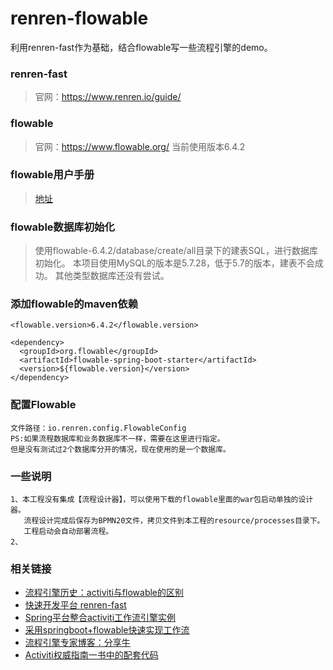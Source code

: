 # renren-flowable

利用renren-fast作为基础，结合flowable写一些流程引擎的demo。
### renren-fast
> 官网：<https://www.renren.io/guide/>
### flowable
> 官网：<https://www.flowable.org/> 
当前使用版本6.4.2

### flowable用户手册
> [地址](http://www.shareniu.com/flowable6.5_zh_document/bpm/index.html#springintegration)

### flowable数据库初始化
> 使用flowable-6.4.2/database/create/all目录下的建表SQL，进行数据库初始化。 
>本项目使用MySQL的版本是5.7.28，低于5.7的版本，建表不会成功。
其他类型数据库还没有尝试。

### 添加flowable的maven依赖
````$xslt
<flowable.version>6.4.2</flowable.version>

<dependency>
  <groupId>org.flowable</groupId>
  <artifactId>flowable-spring-boot-starter</artifactId>
  <version>${flowable.version}</version>
</dependency>
````
### 配置Flowable
```$xslt
文件路径：io.renren.config.FlowableConfig
PS:如果流程数据库和业务数据库不一样，需要在这里进行指定。
但是没有测试过2个数据库分开的情况，现在使用的是一个数据库。
```

### 一些说明
```$xslt
1、本工程没有集成【流程设计器】，可以使用下载的flowable里面的war包启动单独的设计器。
   流程设计完成后保存为BPMN20文件，拷贝文件到本工程的resource/processes目录下。
   工程启动会自动部署流程。
2、
```
### 相关链接
* [流程引擎历史：activiti与flowable的区别](https://blog.csdn.net/qq_30739519/article/details/82493456)
* [快速开发平台 renren-fast](https://www.renren.io/guide/)
* [Spring平台整合activiti工作流引擎实例](https://gitee.com/shenzhanwang/Spring-activiti)
* [采用springboot+flowable快速实现工作流](https://blog.csdn.net/puhaiyang/article/details/79845248)
* [流程引擎专家博客：分享牛](http://www.shareniu.com/)
* [Activiti权威指南一书中的配套代码](https://github.com/qiudaoke/shareniu-activiti)